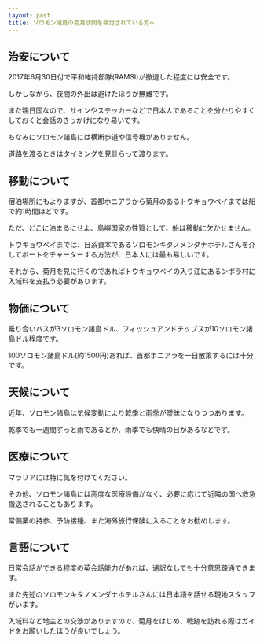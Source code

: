 ```yaml
---
layout: post
title: ソロモン諸島の菊月訪問を検討されている方へ
---
```


## 治安について

2017年6月30日付で平和維持部隊(RAMSI)が撤退した程度には安全です。

しかしながら、夜間の外出は避けたほうが無難です。

また親日国なので、サインやステッカーなどで日本人であることを分かりやすくしておくと会話のきっかけになり易いです。

ちなみにソロモン諸島には横断歩道や信号機がありません。

道路を渡るときはタイミングを見計らって渡ります。

## 移動について

宿泊場所にもよりますが、首都ホニアラから菊月のあるトウキョウベイまでは船で約1時間ほどです。

ただ、どこに泊まるにせよ、島嶼国家の性質として、船は移動に欠かせません。

トウキョウベイまでは、日系資本であるソロモンキタノメンダナホテルさんを介してボートをチャーターする方法が、日本人には最も易しいです。

それから、菊月を見に行くのであればトウキョウベイの入り江にあるンボラ村に入域料を支払う必要があります。

## 物価について

乗り合いバスが3ソロモン諸島ドル、フィッシュアンドチップスが10ソロモン諸島ドル程度です。

100ソロモン諸島ドル(約1500円)あれば、首都ホニアラを一日散策するには十分です。

## 天候について

近年、ソロモン諸島は気候変動により乾季と雨季が曖昧になりつつあります。

乾季でも一週間ずっと雨であるとか、雨季でも快晴の日があるなどです。

## 医療について

マラリアには特に気を付けてください。

その他、ソロモン諸島には高度な医療設備がなく、必要に応じて近隣の国へ救急搬送されることもあります。

常備薬の持参、予防接種、また海外旅行保険に入ることをお勧めします。

## 言語について

日常会話ができる程度の英会話能力があれば、通訳なしでも十分意思疎通できます。

また先述のソロモンキタノメンダナホテルさんには日本語を話せる現地スタッフがいます。

入域料など地主との交渉がありますので、菊月をはじめ、戦跡を訪れる際はガイドをお願いしたほうが良いでしょう。
